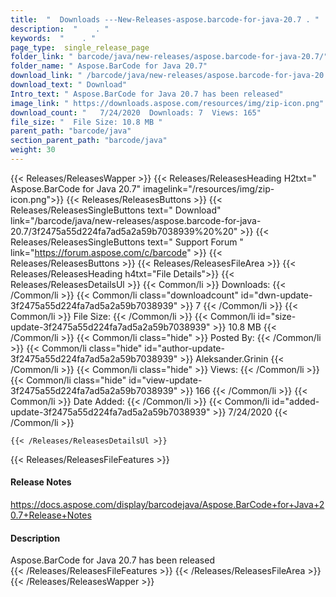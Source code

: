 ```yaml
---
title:  "  Downloads ---New-Releases-aspose.barcode-for-java-20.7 . " 
description:  "    . " 
keywords:  "    . " 
page_type:  single_release_page
folder_link: " barcode/java/new-releases/aspose.barcode-for-java-20.7/"
folder_name: " Aspose.BarCode for Java 20.7"
download_link: " /barcode/java/new-releases/aspose.barcode-for-java-20.7/3f2475a55d224fa7ad5a2a59b7038939"
download_text: " Download"
Intro_text: " Aspose.BarCode for Java 20.7 has been released"
image_link: " https://downloads.aspose.com/resources/img/zip-icon.png"
download_count: "   7/24/2020  Downloads: 7  Views: 165"
file_size: "  File Size: 10.8 MB "
parent_path: "barcode/java"
section_parent_path: "barcode/java"
weight: 30 
---
```


{{< Releases/ReleasesWapper >}}
  {{< Releases/ReleasesHeading H2txt=" Aspose.BarCode for Java 20.7" imagelink="/resources/img/zip-icon.png">}}
  {{< Releases/ReleasesButtons >}}
    {{< Releases/ReleasesSingleButtons text=" Download" link="/barcode/java/new-releases/aspose.barcode-for-java-20.7/3f2475a55d224fa7ad5a2a59b7038939%20%20" >}}
    {{< Releases/ReleasesSingleButtons text=" Support Forum " link="https://forum.aspose.com/c/barcode" >}}
  {{< Releases/ReleasesButtons >}}
  {{< Releases/ReleasesFileArea >}}
    {{< Releases/ReleasesHeading h4txt="File Details">}}
    {{< Releases/ReleasesDetailsUl >}}
            {{< Common/li  >}} Downloads: {{< /Common/li >}} 
      {{< Common/li class="downloadcount" id="dwn-update-3f2475a55d224fa7ad5a2a59b7038939" >}} 7 {{< /Common/li >}} 
      {{< Common/li  >}} File Size: {{< /Common/li >}} 
      {{< Common/li id="size-update-3f2475a55d224fa7ad5a2a59b7038939" >}} 10.8 MB {{< /Common/li >}} 
      {{< Common/li  class="hide" >}} Posted By: {{< /Common/li >}} 
      {{< Common/li class="hide" id="author-update-3f2475a55d224fa7ad5a2a59b7038939" >}} Aleksander.Grinin {{< /Common/li >}} 
      {{< Common/li class="hide"  >}} Views: {{< /Common/li >}} 
      {{< Common/li class="hide" id="view-update-3f2475a55d224fa7ad5a2a59b7038939" >}} 166 {{< /Common/li >}} 
      {{< Common/li  >}} Date Added: {{< /Common/li >}} 
      {{< Common/li id="added-update-3f2475a55d224fa7ad5a2a59b7038939" >}} 7/24/2020 {{< /Common/li >}} 

    {{< /Releases/ReleasesDetailsUl >}}

  {{< Releases/ReleasesFileFeatures >}}
      <h4>Release Notes</h4><div><a href="https://docs.aspose.com/display/barcodejava/Aspose.BarCode+for+Java+20.7+Release+Notes">https://docs.aspose.com/display/barcodejava/Aspose.BarCode+for+Java+20.7+Release+Notes</a></div><h4>Description</h4><div class="HTMLDescription">Aspose.BarCode for Java 20.7 has been released</div>
  {{< /Releases/ReleasesFileFeatures >}}
 {{< /Releases/ReleasesFileArea >}}
{{< /Releases/ReleasesWapper >}}


